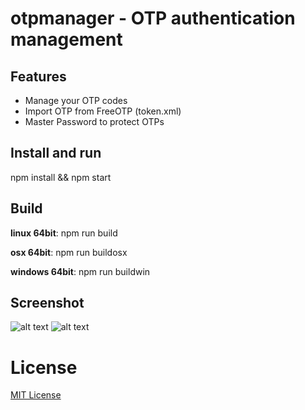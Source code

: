 # otpmanager - OTP authentication management

## Features
- Manage your OTP codes
- Import OTP from FreeOTP (token.xml)
- Master Password to protect OTPs

## Install and run
npm install && npm start

## Build
**linux 64bit**: npm run build

**osx 64bit**: npm run buildosx

**windows 64bit**: npm run buildwin

## Screenshot
![alt text](https://i.imgur.com/1KhT36T.png "OTP generator")
![alt text](https://i.imgur.com/wgNGv6z.png "OTP creation")

License
==========
[MIT License](LICENSE.md)
